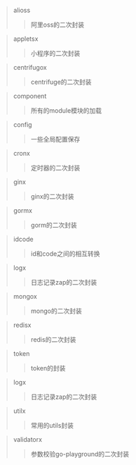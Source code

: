 > alioss
> > 阿里oss的二次封装

> appletsx
> > 小程序的二次封装

> centrifugox
> > centrifuge的二次封装

> component
> > 所有的module模块的加载

> config
> > 一些全局配置保存

> cronx
> > 定时器的二次封装

> ginx
> > ginx的二次封装

> gormx
> > gorm的二次封装

> idcode
> > id和code之间的相互转换

> logx
> > 日志记录zap的二次封装

> mongox
> > mongo的二次封装

> redisx
> > redis的二次封装

> token
> > token的封装

> logx
> > 日志记录zap的二次封装

> utilx
> > 常用的utils封装

> validatorx
> > 参数校验go-playground的二次封装